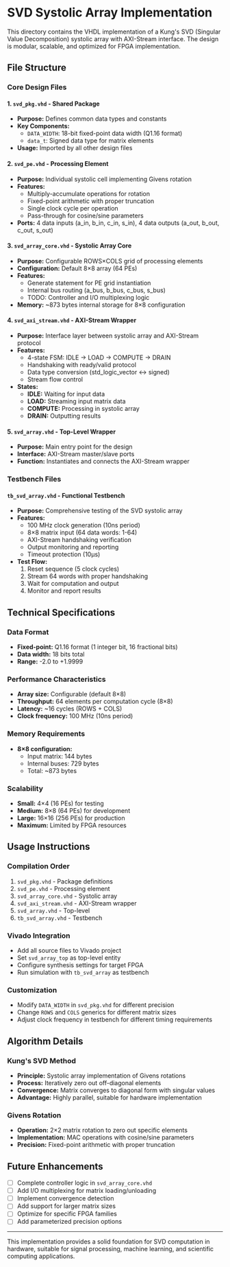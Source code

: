 # SVD Systolic Array Implementation

This directory contains the VHDL implementation of a Kung's SVD (Singular Value Decomposition) systolic array with AXI-Stream interface. The design is modular, scalable, and optimized for FPGA implementation.

## File Structure

### Core Design Files

#### 1. `svd_pkg.vhd` - Shared Package
- **Purpose:** Defines common data types and constants
- **Key Components:**
  - `DATA_WIDTH`: 18-bit fixed-point data width (Q1.16 format)
  - `data_t`: Signed data type for matrix elements
- **Usage:** Imported by all other design files

#### 2. `svd_pe.vhd` - Processing Element
- **Purpose:** Individual systolic cell implementing Givens rotation
- **Features:**
  - Multiply-accumulate operations for rotation
  - Fixed-point arithmetic with proper truncation
  - Single clock cycle per operation
  - Pass-through for cosine/sine parameters
- **Ports:** 4 data inputs (a_in, b_in, c_in, s_in), 4 data outputs (a_out, b_out, c_out, s_out)

#### 3. `svd_array_core.vhd` - Systolic Array Core
- **Purpose:** Configurable ROWS×COLS grid of processing elements
- **Configuration:** Default 8×8 array (64 PEs)
- **Features:**
  - Generate statement for PE grid instantiation
  - Internal bus routing (a_bus, b_bus, c_bus, s_bus)
  - TODO: Controller and I/O multiplexing logic
- **Memory:** ~873 bytes internal storage for 8×8 configuration

#### 4. `svd_axi_stream.vhd` - AXI-Stream Wrapper
- **Purpose:** Interface layer between systolic array and AXI-Stream protocol
- **Features:**
  - 4-state FSM: IDLE → LOAD → COMPUTE → DRAIN
  - Handshaking with ready/valid protocol
  - Data type conversion (std_logic_vector ↔ signed)
  - Stream flow control
- **States:**
  - **IDLE:** Waiting for input data
  - **LOAD:** Streaming input matrix data
  - **COMPUTE:** Processing in systolic array
  - **DRAIN:** Outputting results

#### 5. `svd_array.vhd` - Top-Level Wrapper
- **Purpose:** Main entry point for the design
- **Interface:** AXI-Stream master/slave ports
- **Function:** Instantiates and connects the AXI-Stream wrapper

### Testbench Files

#### `tb_svd_array.vhd` - Functional Testbench
- **Purpose:** Comprehensive testing of the SVD systolic array
- **Features:**
  - 100 MHz clock generation (10ns period)
  - 8×8 matrix input (64 data words: 1-64)
  - AXI-Stream handshaking verification
  - Output monitoring and reporting
  - Timeout protection (10μs)
- **Test Flow:**
  1. Reset sequence (5 clock cycles)
  2. Stream 64 words with proper handshaking
  3. Wait for computation and output
  4. Monitor and report results

## Technical Specifications

### Data Format
- **Fixed-point:** Q1.16 format (1 integer bit, 16 fractional bits)
- **Data width:** 18 bits total
- **Range:** -2.0 to +1.9999

### Performance Characteristics
- **Array size:** Configurable (default 8×8)
- **Throughput:** 64 elements per computation cycle (8×8)
- **Latency:** ~16 cycles (ROWS + COLS)
- **Clock frequency:** 100 MHz (10ns period)

### Memory Requirements
- **8×8 configuration:**
  - Input matrix: 144 bytes
  - Internal buses: 729 bytes
  - Total: ~873 bytes

### Scalability
- **Small:** 4×4 (16 PEs) for testing
- **Medium:** 8×8 (64 PEs) for development
- **Large:** 16×16 (256 PEs) for production
- **Maximum:** Limited by FPGA resources

## Usage Instructions

### Compilation Order
1. `svd_pkg.vhd` - Package definitions
2. `svd_pe.vhd` - Processing element
3. `svd_array_core.vhd` - Systolic array
4. `svd_axi_stream.vhd` - AXI-Stream wrapper
5. `svd_array.vhd` - Top-level
6. `tb_svd_array.vhd` - Testbench

### Vivado Integration
- Add all source files to Vivado project
- Set `svd_array_top` as top-level entity
- Configure synthesis settings for target FPGA
- Run simulation with `tb_svd_array` as testbench

### Customization
- Modify `DATA_WIDTH` in `svd_pkg.vhd` for different precision
- Change `ROWS` and `COLS` generics for different matrix sizes
- Adjust clock frequency in testbench for different timing requirements

## Algorithm Details

### Kung's SVD Method
- **Principle:** Systolic array implementation of Givens rotations
- **Process:** Iteratively zero out off-diagonal elements
- **Convergence:** Matrix converges to diagonal form with singular values
- **Advantage:** Highly parallel, suitable for hardware implementation

### Givens Rotation
- **Operation:** 2×2 matrix rotation to zero out specific elements
- **Implementation:** MAC operations with cosine/sine parameters
- **Precision:** Fixed-point arithmetic with proper truncation

## Future Enhancements
- [ ] Complete controller logic in `svd_array_core.vhd`
- [ ] Add I/O multiplexing for matrix loading/unloading
- [ ] Implement convergence detection
- [ ] Add support for larger matrix sizes
- [ ] Optimize for specific FPGA families
- [ ] Add parameterized precision options

---

This implementation provides a solid foundation for SVD computation in hardware, suitable for signal processing, machine learning, and scientific computing applications.

